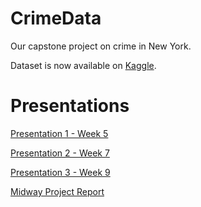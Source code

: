 # CrimeData
Our capstone project on crime in New York.

Dataset is now available on [Kaggle](https://www.kaggle.com/ajkarella/nyc-crime-stats).

# Presentations 
[Presentation 1 - Week 5](https://docs.google.com/presentation/d/1hUwLIRte8siHRpevkD6ktn2SNoq6UMRGOCd7ApWvfk8/edit?usp=sharing)

[Presentation 2 - Week 7](https://docs.google.com/presentation/d/1ZYwu0Uk9IVIClN9_CcalpWAoKx3vnorfwqZToXzplpo/edit?usp=sharing)

[Presentation 3 - Week 9](https://docs.google.com/presentation/d/1wGm3o7yq4-FvQo1_nbCP9_CYMz7wZVYzXbemrwqry7E/edit?usp=sharing)

[Midway Project Report](https://docs.google.com/presentation/d/1oYjsuZouQOT9e7yYz1XrpYxguHaf2XOGgIH3pM0G7Jg/edit?usp=sharing)
